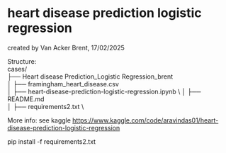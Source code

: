 # heart disease prediction logistic regression

created by Van Acker Brent, 17/02/2025


Structure:\
cases/ \
├── Heart disease Prediction_Logistic Regression_brent \
│ ├── framingham_heart_disease.csv \
│ ├── heart-disease-prediction-logistic-regression.ipynb \ 
│ ├── README.md \
│ ├── requirements2.txt \


More info: see kaggle https://www.kaggle.com/code/aravindas01/heart-disease-prediction-logistic-regression


pip install -f requirements2.txt